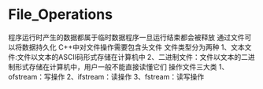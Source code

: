 # File_Operations
程序运行时产生的数据都属于临时数据程序一旦运行结束都会被释放
通过文件可以将数据持久化
C++中对文件操作需要包含头文件<fstream>
文件类型分为两种
1、文本文件:文件以文本的ASCII码形式存储在计算机中
2、二进制文件：文件以文本的二进制形式存储在计算机中，用户一般不能直接读懂它们
操作文件三大类
1、ofstream：写操作
2、ifstream：读操作
3、fstream：读写操作
